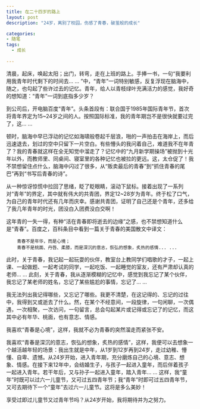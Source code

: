 ```yaml
---
title: 在二十四岁的路上
layout: post
description: "24岁，离别了校园，伤感了青春，破茧般的成长"

categories:
- 随笔
tags:
  - 成长 
  
---
```


清晨，起床，唤起太阳；出门，转弯，走在上班的路上。手捧一书，一句“我要利用我青年时代剩下的时间去... ... ”中，“青年”一词特别敏感，反复浮现在脑海中，随之，也勾起了些许过去的记忆。青年，给人以青枝绿叶充满活力的感觉，我好奇的想知道：“青年”一词到底指多少岁？

到公司后，开电脑百度“青年”。头条首段有：联合国于1985年国际青年节，首次将青年界定为15~24岁之间的人。按照国际标准，我的青年期岂不是很快就要过完了，这... ...

顿时，脑海中早已浮动的记忆如海啸般卷起千层浪，啪的一声拍击在海岸上，而后迅速退去，划过的空中只留下一片空白。有些懵头的我问着自己，难道我不在年青了？我的青春就这样在全无知觉中溜走了？记忆中的“九月新学期操场”被抛到十光年以外，而教师里、同桌间、寝室里的各种记忆也被拉的更远。这，太仓促了！我不禁想留住点什么，脑海中闪过了很多，从“贩卖最后的青春”到“抓住青春的尾巴”再到“书写后青春的诗”。

从一种惊讶惊慌中拉回了思绪，眨了眨眼睛，滚动下鼠标。接着出现了一系列对“青年”的界定，其中就有伟大的共青团，界定12~28岁为青年。终于松了口气，为自己的青年时代还有几年而庆幸。感谢共青团，证明了自己还是个青年，还多给了我几年青年的时光，团没白入团费没白交啊！

这年青的一失一得，有种“活在青春即将逝去的边缘”之感，也不禁想知道什么是“青春”。百度之，百科条目中看到一篇关于青春的美国散文中译文：

		青春不是年华，而是心境；
        青春不是桃面、丹唇、柔膝，而是深沉的意志，恢弘的想象，炙热的感情... ... 

此时，关于青春，我记起一起玩耍的伙伴，教室台上教同学们唱歌的才子，一起上课、一起做题、一起考试的同学，一起吃饭、一起睡觉的室友，还有严肃却认真的老师... ... 此刻，关于青春，我从逐渐模糊的记忆中，感觉到我忘记了某个伙伴，我忘记了某老师的姓名，忘记了某些尴尬的事情，忘记了... ...


我无法列出我记得哪些，又忘记了哪些。我更不清楚，在这记得的、忘记的过往中，我得到又或逝去了什么。然，在某个不经意间，一段旋律，一句闲聊，一次偶遇，一次相聚，一次访问，一句留言，总会勾起某片或记得或忘记了的记忆，而这其中必有年华、桃面，也有意志、情感。


我喜欢“青春是心境”，这样，我就不必为青春的突然溜走而紧张不安。


我喜欢“青春是深沉的意志，恢弘的想象，炙热的感情”，这样，我便可以去想象一个越活越年轻的场景：我出生就是中年，从1岁到12岁再到24岁，走过幼稚、懵懂、自卑、遗憾。从24岁开始，进入青年期，充分磨炼自己的心境、意志、想象、情感。在接下来12年中，会结婚生子，与孩子一起进入童年，而后伴着孩子一起进入青年。若干年后，又与孙子一起进入童年，踏入青年... ... 这样，我“童年”时既可以过六一儿童节，又可过五四青年节；我“青年”时即可过五四青年节，又可去期待下一个“童年”去过六一儿童节。这将是多么美妙！


享受过即过儿童节又过青年节吗？从24岁开始，我将期待并为之努力。  





